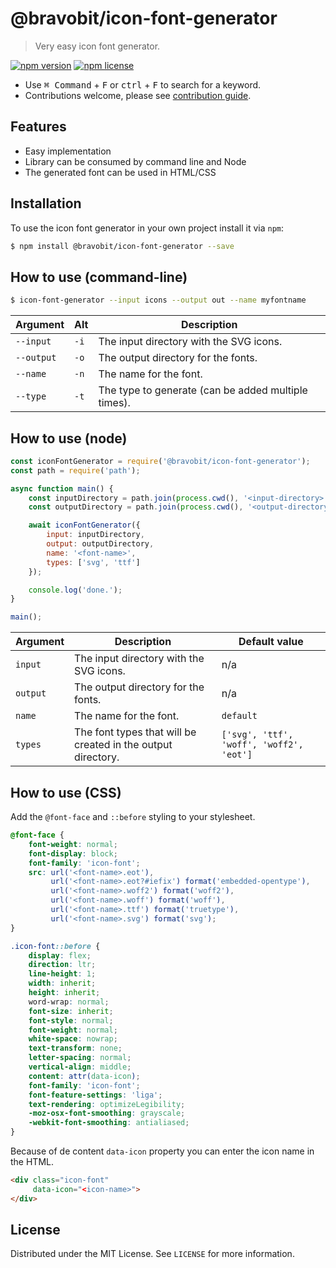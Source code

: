 # @bravobit/icon-font-generator

> Very easy icon font generator.

[![npm version](https://badge.fury.io/js/%40bravobit%2Ficon-font-generator.svg)](https://badge.fury.io/js/%40bravobit%2Ficon-font-generator)
[![npm license](https://img.shields.io/badge/license-MIT-green.svg)](LICENSE)

- Use <kbd>⌘ Command</kbd> + <kbd>F</kbd> or <kbd>ctrl</kbd> + <kbd>F</kbd> to search for a keyword.
- Contributions welcome, please see [contribution guide](.github/CONTRIBUTING.md).

## Features

* Easy implementation
* Library can be consumed by command line and Node
* The generated font can be used in HTML/CSS

## Installation

To use the icon font generator in your own project install it via `npm`:

```bash
$ npm install @bravobit/icon-font-generator --save
```

## How to use (command-line)

```bash
$ icon-font-generator --input icons --output out --name myfontname
```

| Argument   | Alt  | Description                                         |
|------------|------|-----------------------------------------------------|
| `--input`  | `-i` | The input directory with the SVG icons.             |
| `--output` | `-o` | The output directory for the fonts.                 |
| `--name`   | `-n` | The name for the font.                              |
| `--type`   | `-t` | The type to generate (can be added multiple times). |

## How to use (node)

```javascript
const iconFontGenerator = require('@bravobit/icon-font-generator');
const path = require('path');

async function main() {
    const inputDirectory = path.join(process.cwd(), '<input-directory>');
    const outputDirectory = path.join(process.cwd(), '<output-directory>');

    await iconFontGenerator({
        input: inputDirectory,
        output: outputDirectory,
        name: '<font-name>',
        types: ['svg', 'ttf']
    });

    console.log('done.');
}

main();
```

| Argument | Description                                                  | Default value                            |
|----------|--------------------------------------------------------------|------------------------------------------|
| `input`  | The input directory with the SVG icons.                      | n/a                                      |
| `output` | The output directory for the fonts.                          | n/a                                      |
| `name`   | The name for the font.                                       | `default`                                |
| `types`  | The font types that will be created in the output directory. | `['svg', 'ttf', 'woff', 'woff2', 'eot']` |

## How to use (CSS)

Add the `@font-face` and `::before` styling to your stylesheet.

```css
@font-face {
    font-weight: normal;
    font-display: block;
    font-family: 'icon-font';
    src: url('<font-name>.eot'),
         url('<font-name>.eot?#iefix') format('embedded-opentype'),
         url('<font-name>.woff2') format('woff2'),
         url('<font-name>.woff') format('woff'),
         url('<font-name>.ttf') format('truetype'),
         url('<font-name>.svg') format('svg');
}

.icon-font::before {
    display: flex;
    direction: ltr;
    line-height: 1;
    width: inherit;
    height: inherit;
    word-wrap: normal;
    font-size: inherit;
    font-style: normal;
    font-weight: normal;
    white-space: nowrap;
    text-transform: none;
    letter-spacing: normal;
    vertical-align: middle;
    content: attr(data-icon);
    font-family: 'icon-font';
    font-feature-settings: 'liga';
    text-rendering: optimizeLegibility;
    -moz-osx-font-smoothing: grayscale;
    -webkit-font-smoothing: antialiased;
}
```

Because of de content `data-icon` property you can enter the icon name in the HTML. 

```html
<div class="icon-font" 
     data-icon="<icon-name>">
</div>
```

## License

Distributed under the MIT License. See `LICENSE` for more information.
